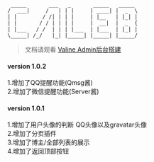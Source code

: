 ```
 _____       ___   _       _____   _____  
/  ___|     /   | | |     | ____| |  _  \ 
| |        / /| | | |     | |__   | |_| | 
| |       / / | | | |     |  __|  |  _  { 
| |___   / /  | | | |___  | |___  | |_| | 
\_____| /_/   |_| |_____| |_____| |_____/ 
```
> 文档请观看 [Valine Admin后台搭建](https://reinness.com/views/technology-sharing/vuepress/#%E4%BA%91%E5%BC%95%E6%93%8E-%E4%B8%80%E9%94%AE-%E9%83%A8%E7%BD%B2)

#### version 1.0.2   
1.增加了QQ提醒功能(Qmsg酱)   
2.增加了微信提醒功能(Server酱)

#### version 1.0.1   
1.增加了用户头像的判断 QQ头像以及gravatar头像  
2.增加了分页插件  
3.增加了博主/全部列表的展示  
4.增加了返回顶部按钮  